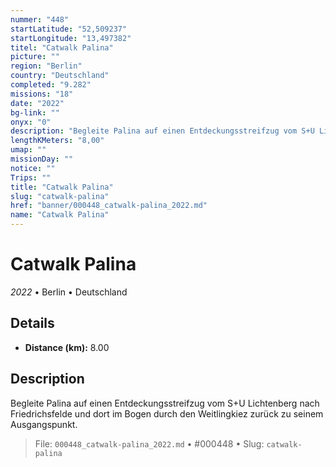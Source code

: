 ```yaml
---
nummer: "448"
startLatitude: "52,509237"
startLongitude: "13,497382"
titel: "Catwalk Palina"
picture: ""
region: "Berlin"
country: "Deutschland"
completed: "9.282"
missions: "18"
date: "2022"
bg-link: ""
onyx: "0"
description: "Begleite Palina auf einen Entdeckungsstreifzug vom S+U Lichtenberg nach Friedrichsfelde und dort im Bogen durch den Weitlingkiez zurück zu seinem Ausgangspunkt."
lengthKMeters: "8,00"
umap: ""
missionDay: ""
notice: ""
Trips: ""
title: "Catwalk Palina"
slug: "catwalk-palina"
href: "banner/000448_catwalk-palina_2022.md"
name: "Catwalk Palina"
---
```

# Catwalk Palina

*2022* • Berlin • Deutschland





## Details
- **Distance (km):** 8.00






## Description
Begleite Palina auf einen Entdeckungsstreifzug vom S+U Lichtenberg nach Friedrichsfelde und dort im Bogen durch den Weitlingkiez zurück zu seinem Ausgangspunkt.




> File: `000448_catwalk-palina_2022.md` • #000448 • Slug: `catwalk-palina`
